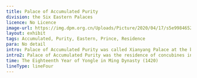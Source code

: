 ```yaml
---
title: Palace of Accumulated Purity
division: the Six Eastern Palaces
licence: No Licence 
image-url: https://img.dpm.org.cn/Uploads/Picture/2020/04/17/s5e99846521e48.jpg
layout: exhibit
tags: Accumulated, Purity, Eastern, Prince, Residence
para: No detail
intro: Palace of Accumulated Purity was called Xianyang Palace at the beginning of the Ming Dynasty. In the 14th year of Jiajing in Ming Dynasty (1535), it was renamed Palace of Accumulated Purity. In the fifth year of Longqing (1571), the front hall of Palace of Accumulated Purity was changed to Xinglong Palace and the back hall. Said the Palace of Saints, the residence of the crown prince, later called Palace of Accumulated Purity. The Qing Dynasty used the old name of the Ming Dynasty and was rebuilt in the 12th year of Shunzhi (1655), and later in the 11th year of Daoguang (1831), the 13th year of Tongzhi (1874), the 16th year of Guangxu (1890), and the 20th year of Guangxu It was repaired many times in three years (1897). In the late Qing Dynasty, a hanging flower gate and a verandah were added to the palace gates.
intro2: Palace of Accumulated Purity was the residence of concubines in the Ming Dynasty and at one time was the palace of the Crown Prince. In the Qing Dynasty, it was the residence of the concubine. When the Qing Emperor Xianfeng Yipai lived here when he was young, the imperial concubine of Daoguang, the mother of Prince Gong Yixin, also lived in this palace. Emperor Xiaozhenxian, Emperor Xianfeng, lived in Palace of Accumulated Purity since entering the palace until his death in the seventh year of Guangxu (1881).
time: The Eighteenth Year of Yongle in Ming Dynasty (1420)
lineType: lineFour
---
```


